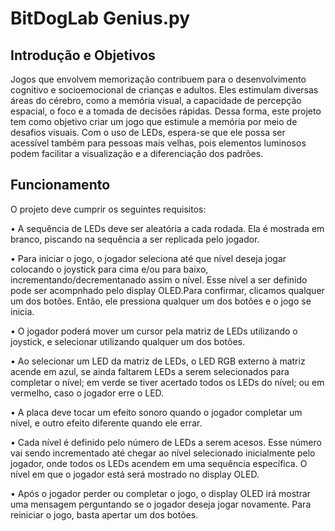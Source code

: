 # BitDogLab Genius.py
## Introdução e Objetivos
Jogos que envolvem memorização contribuem para o desenvolvimento cognitivo e socioemocional de crianças e adultos. Eles estimulam diversas áreas do cérebro, como a memória visual, a capacidade de percepção espacial, o foco e a tomada de decisões rápidas. Dessa forma, este projeto tem como objetivo criar um jogo que estimule a memória por meio de desafios visuais. Com o uso de LEDs, espera-se que ele possa ser acessível também para pessoas mais velhas, pois elementos luminosos podem facilitar a visualização e a diferenciação dos padrões.
## Funcionamento
O projeto deve cumprir os seguintes requisitos:

• A sequência de LEDs deve ser aleatória a cada rodada. Ela é mostrada em branco, piscando na sequência a ser replicada pelo jogador.

• Para iniciar o jogo, o jogador seleciona até que nível deseja jogar colocando o joystick para cima e/ou para baixo, incrementando/decrementanado assim o nível. Esse nível a ser definido pode ser acompnhado pelo display OLED.Para confirmar, clicamos qualquer um dos botões. Então, ele pressiona qualquer um dos botões e o jogo se inicia.

• O jogador poderá mover um cursor pela matriz de LEDs utilizando o joystick, e selecionar utilizando qualquer um dos botões.

• Ao selecionar um LED da matriz de LEDs, o LED RGB externo à matriz acende em azul, se ainda faltarem LEDs a serem selecionados para completar o nível; em verde se tiver acertado todos os LEDs do nível; ou em vermelho, caso o jogador erre o LED.

• A placa deve tocar um efeito sonoro quando o jogador completar um nível, e outro efeito diferente quando ele errar.

• Cada nível é definido pelo número de LEDs a serem acesos. Esse número vai sendo incrementado até chegar ao nível selecionado inicialmente pelo jogador, onde todos os LEDs acendem em uma sequência específica. O nível em que o jogador está será mostrado no display OLED.

• Após o jogador perder ou completar o jogo, o display OLED irá mostrar uma mensagem perguntando se o jogador deseja jogar novamente. Para reiniciar o jogo, basta apertar um dos botões.
